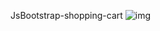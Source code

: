 JsBootstrap-shopping-cart
![img](https://user-images.githubusercontent.com/52834318/134002847-1728b176-83c9-4f32-8aca-e1e8af232ebd.png)
